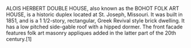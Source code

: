 ALOIS HERBERT DOUBLE HOUSE, also known as the BOHOT FOLK ART HOUSE, is a historic duplex located at St. Joseph, Missouri. It was built in 1851, and is a 1 1/2-story, rectangular, Greek Revival style brick dwelling. It has a low pitched side-gable roof with a hipped dormer. The front facade features folk art masonry appliques added in the latter part of the 20th century.[1]
